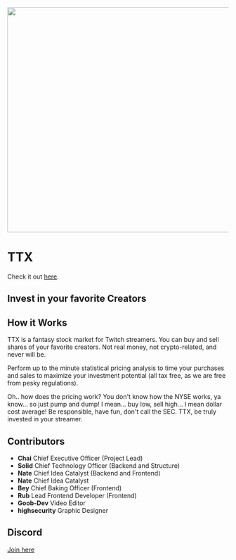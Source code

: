 <img src="https://github.com/user-attachments/assets/cdfa508c-c15e-4cec-b2d3-1c00547872f5" width=512>


# TTX 

Check it out [here](https://ttx.gg).

## Invest in your favorite Creators

## How it Works
TTX is a fantasy stock market for Twitch streamers. You can buy and sell shares of your favorite creators. Not real money, not crypto-related, and never will be.

Perform up to the minute statistical pricing analysis to time your purchases and sales to maximize your investment potential (all tax free, as we are free from pesky regulations).

Oh.. how does the pricing work? You don't know how the NYSE works, ya know... so just pump and dump! I mean... buy low, sell high... I mean dollar cost average! Be responsible, have fun, don't call the SEC. TTX, be truly invested in your streamer.

##  Contributors

- **Chai** Chief Executive Officer (Project Lead)
- **Solid** Chief Technology Officer (Backend and Structure)
- **Nate** Chief Idea Catalyst (Backend and Frontend)
- **Nate** Chief Idea Catalyst
- **Bey** Chief Baking Officer (Frontend)
- **Rub** Lead Frontend Developer (Frontend)
- **Goob-Dev** Video Editor
- **highsecurity** Graphic Designer

## Discord 

[Join here](https://discord.com/invite/DEn7sAcDE6)
